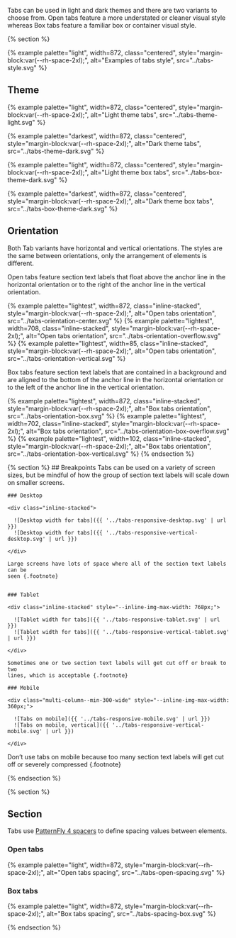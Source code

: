 
Tabs can be used in light and dark themes and there are two variants to choose 
from. Open tabs feature a more understated or cleaner visual style whereas Box 
tabs feature a familiar box or container visual style.

{% section %}

  {% example palette="light",
            width=872,
            class="centered",
            style="margin-block:var(--rh-space-2xl);",
            alt="Examples of tabs style",
            src="../tabs-style.svg" %}

  ## Theme

  {% example palette="light",
            width=872,
            class="centered",
            style="margin-block:var(--rh-space-2xl);",
            alt="Light theme tabs",
            src="../tabs-theme-light.svg" %}

  {% example palette="darkest",
            width=872,
            class="centered",
            style="margin-block:var(--rh-space-2xl);",
            alt="Dark theme tabs",
            src="../tabs-theme-dark.svg" %}

  {% example palette="light",
            width=872,
            class="centered",
            style="margin-block:var(--rh-space-2xl);",
            alt="Light theme box tabs",
            src="../tabs-box-theme-dark.svg" %}

  {% example palette="darkest",
            width=872,
            class="centered",
            style="margin-block:var(--rh-space-2xl);",
            alt="Dark theme box tabs",
            src="../tabs-box-theme-dark.svg" %}

  ## Orientation

  Both Tab variants have horizontal and vertical orientations. The styles are the 
  same between orientations, only the arrangement of elements is different.

  Open tabs feature section text labels that float above the anchor line in the 
  horizontal orientation or to the right of the anchor line in the vertical 
  orientation.

  {% example palette="lightest",
            width=872,
            class="inline-stacked",
            style="margin-block:var(--rh-space-2xl);",
            alt="Open tabs orientation",
            src="../tabs-orientation-center.svg" %}
  {% example palette="lightest",
            width=708,
            class="inline-stacked",
            style="margin-block:var(--rh-space-2xl);",
            alt="Open tabs orientation",
            src="../tabs-orientation-overflow.svg" %}
  {% example palette="lightest",
            width=85,
            class="inline-stacked",
            style="margin-block:var(--rh-space-2xl);",
            alt="Open tabs orientation",
            src="../tabs-orientation-vertical.svg" %}

  Box tabs feature section text labels that are contained in a background and are 
  aligned to the bottom of the anchor line in the horizontal orientation or to the 
  left of the anchor line in the vertical orientation.

  {% example palette="lightest",
            width=872,
            class="inline-stacked",
            style="margin-block:var(--rh-space-2xl);",
            alt="Box tabs orientation",
            src="../tabs-orientation-box.svg" %}
  {% example palette="lightest",
            width=702,
            class="inline-stacked",
            style="margin-block:var(--rh-space-2xl);",
            alt="Box tabs orientation",
            src="../tabs-orientation-box-overflow.svg" %}
  {% example palette="lightest",
            width=102,
            class="inline-stacked",
            style="margin-block:var(--rh-space-2xl);",
            alt="Box tabs orientation",
            src="../tabs-orientation-box-vertical.svg" %}
  {% endsection %}

  {% section %}
    ## Breakpoints
    Tabs can be used on a variety of screen sizes, but be mindful of how the 
    group of section text labels will scale down on smaller screens.

    ### Desktop

    <div class="inline-stacked">

      ![Desktop width for tabs]({{ '../tabs-responsive-desktop.svg' | url }})
      ![Desktop width for tabs]({{ '../tabs-responsive-vertical-desktop.svg' | url }})

    </div>

    Large screens have lots of space where all of the section text labels can be 
    seen {.footnote}


    ### Tablet

    <div class="inline-stacked" style="--inline-img-max-width: 768px;">

      ![Tablet width for tabs]({{ '../tabs-responsive-tablet.svg' | url }})
      ![Tablet width for tabs]({{ '../tabs-responsive-vertical-tablet.svg' | url }})

    </div>

    Sometimes one or two section text labels will get cut off or break to two 
    lines, which is acceptable {.footnote}

    ### Mobile

    <div class="multi-column--min-300-wide" style="--inline-img-max-width: 360px;">

      ![Tabs on mobile]({{ '../tabs-responsive-mobile.svg' | url }})
      ![Tabs on mobile, vertical]({{ '../tabs-responsive-vertical-mobile.svg' | url }})

    </div>

  Don’t use tabs on mobile because too many section text labels will get cut off 
  or severely compressed {.footnote}

{% endsection %}

{% section %}
  ## Section
  Tabs use [PatternFly 4 
  spacers](https://www.patternfly.org/v4/guidelines/spacers) to define spacing 
  values between elements.

  ### Open tabs

  {% example palette="light",
             width=872,
             style="margin-block:var(--rh-space-2xl);",
             alt="Open tabs spacing",
             src="../tabs-open-spacing.svg" %}

  ### Box tabs

  {% example palette="light",
             width=872,
             style="margin-block:var(--rh-space-2xl);",
             alt="Box tabs spacing",
             src="../tabs-spacing-box.svg" %}

{% endsection %}

